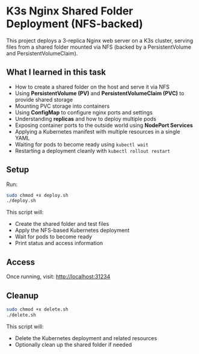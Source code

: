 # K3s Nginx Shared Folder Deployment (NFS-backed)

This project deploys a 3-replica Nginx web server on a K3s cluster, serving files from a shared folder mounted via NFS (backed by a PersistentVolume and PersistentVolumeClaim).

## What I learned in this task

- How to create a shared folder on the host and serve it via NFS
- Using **PersistentVolume (PV)** and **PersistentVolumeClaim (PVC)** to provide shared storage
- Mounting PVC storage into containers
- Using **ConfigMap** to configure nginx ports and settings
- Understanding **replicas** and how to deploy multiple pods
- Exposing container ports to the outside world using **NodePort Services**
- Applying a Kubernetes manifest with multiple resources in a single YAML
- Waiting for pods to become ready using `kubectl wait`
- Restarting a deployment cleanly with `kubectl rollout restart`

## Setup

Run:

```bash
sudo chmod +x deploy.sh
./deploy.sh
```

This script will:
- Create the shared folder and test files
- Apply the NFS-based Kubernetes deployment
- Wait for pods to become ready
- Print status and access information

## Access

Once running, visit: [http://localhost:31234](http://localhost:31234)

## Cleanup

```bash
sudo chmod +x delete.sh
./delete.sh
```

This script will:
- Delete the Kubernetes deployment and related resources
- Optionally clean up the shared folder if needed
